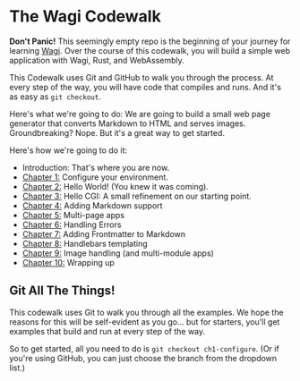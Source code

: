 # The Wagi Codewalk

**Don't Panic!** This seemingly empty repo is the beginning of your journey for learning [Wagi](https://github.com/deislabs/wagi).
Over the course of this codewalk, you will build a simple web application with
Wagi, Rust, and WebAssembly.

This Codewalk uses Git and GitHub to walk you through the process. At every step of
the way, you will have code that compiles and runs. And it's as easy as `git checkout`.

Here's what we're going to do: We are going to build a small web page generator that
converts Markdown to HTML and serves images. Groundbreaking? Nope. But it's a great
way to get started.

Here's how we're going to do it:

- Introduction: That's where you are now.
- [Chapter 1:](https://github.com/technosophos/codewalk-wagi/tree/ch1-configure) Configure your environment.
- [Chapter 2:](https://github.com/technosophos/codewalk-wagi/tree/ch2-hello-world) Hello World! (You knew it was coming).
- [Chapter 3:](https://github.com/technosophos/codewalk-wagi/tree/ch3-hello-cgi) Hello CGI: A small refinement on our starting point.
- [Chapter 4:](https://github.com/technosophos/codewalk-wagi/tree/ch4-markdown) Adding Markdown support
- [Chapter 5:](https://github.com/technosophos/codewalk-wagi/tree/ch5-multi-page) Multi-page apps
- [Chapter 6:](https://github.com/technosophos/codewalk-wagi/tree/ch6-errors) Handling Errors
- [Chapter 7:](https://github.com/technosophos/codewalk-wagi/tree/ch7-frontmatter) Adding Frontmatter to Markdown
- [Chapter 8:](https://github.com/technosophos/codewalk-wagi/tree/ch8-handlebars) Handlebars templating
- [Chapter 9:](https://github.com/technosophos/codewalk-wagi/tree/ch9-images) Image handling (and multi-module apps)
- [Chapter 10:](https://github.com/technosophos/codewalk-wagi/tree/ch10-wrapping-up) Wrapping up

## Git All The Things!

This codewalk uses Git to walk you through all the examples. We hope the reasons for this
will be self-evident as you go... but for starters, you'll get examples that build
and run at every step of the way.

So to get started, all you need to do is `git checkout ch1-configure`. (Or if you're
using GitHub, you can just choose the branch from the dropdown list.)

